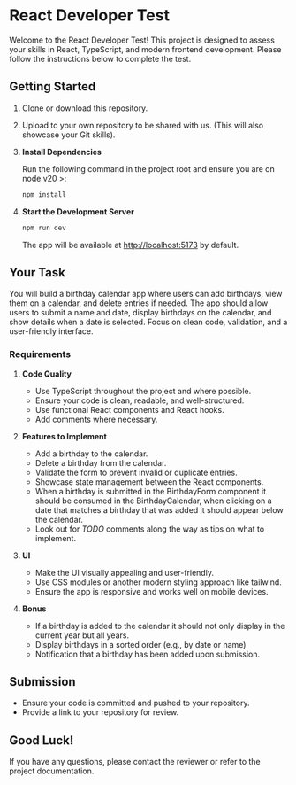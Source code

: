 # React Developer Test

Welcome to the React Developer Test! This project is designed to assess your skills in React, TypeScript, and modern frontend development. Please follow the instructions below to complete the test.

## Getting Started

1. Clone or download this repository.

2. Upload to your own repository to be shared with us. (This will also showcase your Git skills).

3. **Install Dependencies**

    Run the following command in the project root and ensure you are on node v20 >:

    ```sh
    npm install
    ```

4. **Start the Development Server**

    ```sh
    npm run dev
    ```

    The app will be available at [http://localhost:5173](http://localhost:5173) by default.

## Your Task

You will build a birthday calendar app where users can add birthdays, view them on a calendar, and delete entries if needed. The app should allow users to submit a name and date, display birthdays on the calendar, and show details when a date is selected. Focus on clean code, validation, and a user-friendly interface.

### Requirements

1. **Code Quality**

    - Use TypeScript throughout the project and where possible.
    - Ensure your code is clean, readable, and well-structured.
    - Use functional React components and React hooks.
    - Add comments where necessary.

2. **Features to Implement**

    - Add a birthday to the calendar.
    - Delete a birthday from the calendar.
    - Validate the form to prevent invalid or duplicate entries.
    - Showcase state management between the React components.
    - When a birthday is submitted in the BirthdayForm component it should be consumed in the BirthdayCalendar, when clicking on a date that matches a birthday that was added it should appear below the calendar.
    - Look out for _TODO_ comments along the way as tips on what to implement.

3. **UI**

    - Make the UI visually appealing and user-friendly.
    - Use CSS modules or another modern styling approach like tailwind.
    - Ensure the app is responsive and works well on mobile devices.

4. **Bonus**

    - If a birthday is added to the calendar it should not only display in the current year but all years.
    - Display birthdays in a sorted order (e.g., by date or name)
    - Notification that a birthday has been added upon submission.

## Submission

-   Ensure your code is committed and pushed to your repository.
-   Provide a link to your repository for review.

## Good Luck!

If you have any questions, please contact the reviewer or refer to the project documentation.
